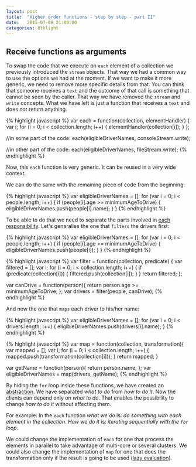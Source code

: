 ```yaml
---
layout: post
title:  "Higher order functions - step by step - part II"
date:   2015-07-08 21:00:00
categories: 8thlight
---
```

Receive functions as arguments
------------------------------

To swap the code that we execute on `each` element of a collection we previously introduced the `stream` objects. That way we had a common way to use the options we had at the moment. If we want to make it more generic, we need to remove more specific details from that. You can think that someone receives a `text` and the outcome of that call is something that cannot be seen by the caller. That way we have removed the `stream` and `write` concepts. What we have left is just a function that receives a `text` and does not return anything.

{% highlight javascript %}
var each = function(collection, elementHandler) {
  var i;
  for (i = 0; i < collection.length; i++) {
    elementHandler(collection[i]);
  }
};

//in some part of the code:
each(eligibleDriverNames, consoleStream.write);

//in other part of the code:
each(eligibleDriverNames, fileStream.write);
{% endhighlight %}

Now, this `each` function is very generic. It can be reused in a very wide context.

We can do the same with the remaining piece of code from the beginning:

{% highlight javascript %}
var eligibleDriverNames = [];
for (var i = 0; i < people.length; i++) {
  if (people[i].age >= minimumAgeToDrive) {
    eligibleDriverNames.push(people[i].name);
  }
}
{% endhighlight %}

To be able to do that we need to separate the parts involved in [each responsibility][srp]. Let's generalise the one that `filters` the drivers first:

[srp]: http://en.wikipedia.org/wiki/Single_responsibility_principle

{% highlight javascript %}
var eligibleDriverNames = [];
for (var i = 0; i < people.length; i++) {
  if (people[i].age >= minimumAgeToDrive) {
    eligibleDriverNames.push(people[i]);
  }
}
{% endhighlight %}

{% highlight javascript %}
var filter = function(collection, predicate) {
  var filtered = [];
  var i;
  for (i = 0; i < collection.length; i++) {
    if (predicate(collection[i])) {
      filtered.push(collection[i]);
    }
  }
  return filtered;
};

var canDrive = function(person){
  return person.age >= minimumAgeToDrive;
};
var drivers = filter(people, canDrive);
{% endhighlight %}

And now the one that `maps` each driver to his/her name:

{% highlight javascript %}
var eligibleDriverNames = [];
for (var i = 0; i < drivers.length; i++) {
  eligibleDriverNames.push(drivers[i].name);
}
{% endhighlight %}

{% highlight javascript %}
var map = function(collection, transformation){
  var mapped = [];
  var i;
  for (i = 0; i < collection.length; i++) {
    mapped.push(transformation(collection[i]));
  }
  return mapped;
}

var getName = function(person){
  return person.name;
};
var eligibleDriverNames = map(drivers, getName);
{% endhighlight %}

By hiding the `for` loop inside these functions, we have created an [abstraction][abstraction]. We have separated *what to do* from *how to do it*. Now the clients can depend only on *what to do*. That enables the possibility to change *how to do it* without affecting them.

[abstraction]: http://en.wikipedia.org/wiki/Abstraction_(computer_science)

For example: In the `each` function *what we do* is: *do something with each element in the collection*. *How we do it* is: *iterating sequentially with the `for` loop*.

We could change the implementation of `each` for one that process the elements in parallel to take advantage of multi-core or several clusters. We could also change the implementation of `map` for one that does the transformation only if the result is going to be used ([lazy evaluation][lazy]).

[lazy]: http://en.wikipedia.org/wiki/Lazy_evaluation
